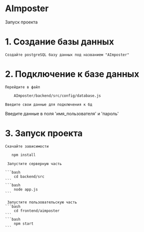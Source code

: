 # AImposter
Запуск проекта

# 1.  **Создание базы данных**
   
    Создайте postgreSQL базу данных под названием "AImposter"

# 2.  **Подключение к базе данных**
   
    Перейдите в файл
   ```bash
       AImposter/backend/src/config/database.js
   ```

    Введите свои данные для подключения к бд

   Введите данные в поля 'имя_пользователя' и 'пароль'

# 3.  **Запуск проекта**

    Скачайте зависимости

   ```bash
      npm install
   ```

     Запустите серверную часть
     
    ```bash
        cd backend/src
    ```
    ```bash
        node app.js
    ```
    
     Запустите пользовательскую часть
    ```bash
        cd frontend/aimposter
    ```
    ```bash
        npm start
    ```
